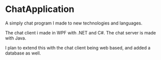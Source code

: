 # ChatApplication
A simply chat program I made to new technologies and languages.

The chat client i made in WPF with .NET and C#.
The chat server is made with Java.

I plan to extend this with the chat client being web based, and added a database as well.
